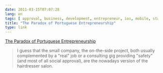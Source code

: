 ```yaml
---
date: 2011-03-15T07:07:28
lang: en
tags: [ approval, business, development, entrepreneur, ios, mobile, statistics ]
title: "The Paradox of Portuguese Entrepreneurship"
type: link
---
```


[The Paradox of Portuguese Entrepreneurship](http://mvalente.eu/2011/03/08/the-paradox-of-portuguese-entrepreneurship/)

> I guess that the small company, the on-the-side project, both usually
> complemented by a "real" job or a consulting gig providing "safety"
> (and most of all social approval), are the nowadays version of the
> hairdresser salon.

